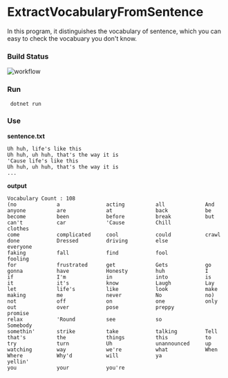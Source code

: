 # ExtractVocabularyFromSentence
In this program, it distinguishes the vocabulary of sentence, which you can easy to check the vocabuary you don't know.

### Build Status

![workflow](https://github.com/yuhsiang237/ExtractVocabularyFromSentence/actions/workflows/dotnet.yml/badge.svg)

### Run

```
 dotnet run
```

### Use
**sentence.txt**
```
Uh huh, life's like this
Uh huh, uh huh, that's the way it is
'Cause life's like this
Uh huh, uh huh, that's the way it is
...
```

**output**

```
Vocabulary Count : 108
(no             a               acting          all             And
anyone          are             at              back            be
become          been            before          break           but
can't           car             'Cause          Chill           clothes
come            complicated     cool            could           crawl
done            Dressed         driving         else            everyone
faking          fall            find            fool            fooling
for             frustrated      get             Gets            go
gonna           have            Honesty         huh             I
if              I'm             in              into            is
it              it's            know            Laugh           Lay
let             life's          like            look            make
making          me              never           No              no)
not             off             on              one             only
out             over            pose            preppy          promise
relax           'Round          see             so              Somebody
somethin'       strike          take            talking         Tell
that's          the             things          this            to
try             turn            Uh              unannounced     up
watching        way             we're           what            When
Where           Why'd           will            ya              yellin'
you             your            you're
```

